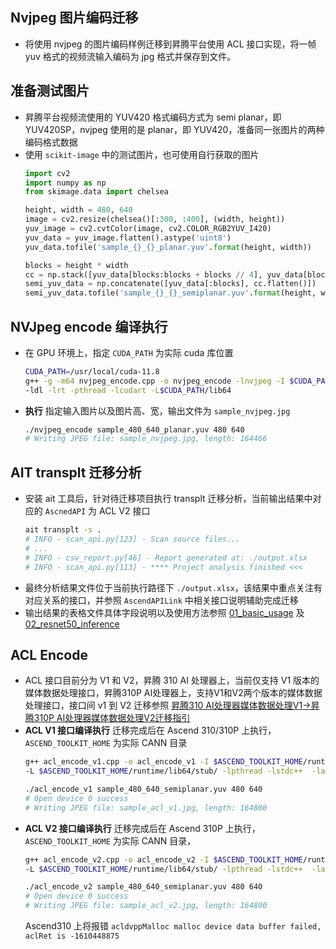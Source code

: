 ## Nvjpeg 图片编码迁移
- 将使用 nvjpeg 的图片编码样例迁移到昇腾平台使用 ACL 接口实现，将一帧 yuv 格式的视频流输入编码为 jpg 格式并保存到文件。

## 准备测试图片
- 昇腾平台视频流使用的 YUV420 格式编码方式为 semi planar，即 YUV420SP，nvjpeg 使用的是 planar，即 YUV420，准备同一张图片的两种编码格式数据
- 使用 `scikit-image` 中的测试图片，也可使用自行获取的图片
  ```py
  import cv2
  import numpy as np
  from skimage.data import chelsea

  height, width = 480, 640
  image = cv2.resize(chelsea()[:300, :400], (width, height))
  yuv_image = cv2.cvtColor(image, cv2.COLOR_RGB2YUV_I420)
  yuv_data = yuv_image.flatten().astype('uint8')
  yuv_data.tofile('sample_{}_{}_planar.yuv'.format(height, width))

  blocks = height * width
  cc = np.stack([yuv_data[blocks:blocks + blocks // 4], yuv_data[blocks + blocks // 4:]]).T.flatten()
  semi_yuv_data = np.concatenate([yuv_data[:blocks], cc.flatten()])
  semi_yuv_data.tofile('sample_{}_{}_semiplanar.yuv'.format(height, width))
  ```
## NVJpeg encode 编译执行
- 在 GPU 环境上，指定 `CUDA_PATH` 为实际 cuda 库位置
  ```sh
  CUDA_PATH=/usr/local/cuda-11.8
  g++ -g -m64 nvjpeg_encode.cpp -o nvjpeg_encode -lnvjpeg -I $CUDA_PATH/targets/x86_64-linux/include \
  -ldl -lrt -pthread -lcudart -L$CUDA_PATH/lib64
  ```
- **执行** 指定输入图片以及图片高、宽，输出文件为 `sample_nvjpeg.jpg`
  ```sh
  ./nvjpeg_encode sample_480_640_planar.yuv 480 640
  # Writing JPEG file: sample_nvjpeg.jpg, length: 164466
  ```
## AIT transplt 迁移分析
- 安装 ait 工具后，针对待迁移项目执行 transplt 迁移分析，当前输出结果中对应的 `AscnedAPI` 为 ACL V2 接口
  ```sh
  ait transplt -s .
  # INFO - scan_api.py[123] - Scan source files...
  # ...
  # INFO - csv_report.py[46] - Report generated at: ./output.xlsx
  # INFO - scan_api.py[113] - **** Project analysis finished <<<
  ```
- 最终分析结果文件位于当前执行路径下 `./output.xlsx`，该结果中重点关注有对应关系的接口，并参照 `AscendAPILink` 中相关接口说明辅助完成迁移
- 输出结果的表格文件具体字段说明以及使用方法参照 [01_basic_usage](../01_basic_usage) 及 [02_resnet50_inference](02_resnet50_inference)
## ACL Encode
- ACL 接口目前分为 V1 和 V2，昇腾 310 AI 处理器上，当前仅支持 V1 版本的媒体数据处理接口，昇腾310P AI处理器上，支持V1和V2两个版本的媒体数据处理接口，接口间 v1 到 V2 迁移参照 [昇腾310 AI处理器媒体数据处理V1->昇腾310P AI处理器媒体数据处理V2迁移指引](https://www.hiascend.com/document/detail/zh/CANNCommunityEdition/70RC1alpha001/infacldevg/aclcppdevg/aclcppdevg_000165.html)
- **ACL V1 接口编译执行** 迁移完成后在 Ascend 310/310P 上执行，`ASCEND_TOOLKIT_HOME` 为实际 CANN 目录
  ```sh
  g++ acl_encode_v1.cpp -o acl_encode_v1 -I $ASCEND_TOOLKIT_HOME/runtime/include -DENABLE_DVPP_INTERFACE \
  -L $ASCEND_TOOLKIT_HOME/runtime/lib64/stub/ -lpthread -lstdc++  -lascendcl -lacl_dvpp

  ./acl_encode_v1 sample_480_640_semiplanar.yuv 480 640
  # Open device 0 success
  # Writing JPEG file: sample_acl_v1.jpg, length: 164800
  ```
- **ACL V2 接口编译执行** 迁移完成后在 Ascend 310P 上执行，`ASCEND_TOOLKIT_HOME` 为实际 CANN 目录，
  ```sh
  g++ acl_encode_v2.cpp -o acl_encode_v2 -I $ASCEND_TOOLKIT_HOME/runtime/include -DENABLE_DVPP_INTERFACE \
  -L $ASCEND_TOOLKIT_HOME/runtime/lib64/stub/ -lpthread -lstdc++  -lascendcl -lacl_dvpp -lacl_dvpp_mpi

  ./acl_encode_v2 sample_480_640_semiplanar.yuv 480 640
  # Open device 0 success
  # Writing JPEG file: sample_acl_v2.jpg, length: 164800
  ```
  Ascend310 上将报错 `acldvppMalloc malloc device data buffer failed, aclRet is -1610448875`
